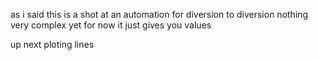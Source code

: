 as i said this is a shot at an automation for diversion to diversion nothing very complex yet for now it just gives you values

up next ploting lines
